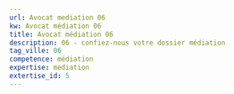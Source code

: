 ```yaml
---
url: Avocat mediation 06
kw: Avocat médiation 06
title: Avocat médiation 06
description: 06 - confiez-nous votre dossier médiation
tag_ville: 06
competence: médiation
expertise: mediation
extertise_id: 5
---
```

